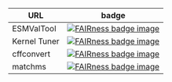 
| URL | badge |
| --- | --- |
| ESMValTool | [![FAIRness badge image](https://ardc-fair-checklist.github.io/ssg/badge.svg)](https://ardc-fair-checklist.github.io/ssg/software/v0.2?f=312322&a=3033&i=20&r=424232) |
| Kernel Tuner | [![FAIRness badge image](https://ardc-fair-checklist.github.io/ssg/badge.svg)](https://ardc-fair-checklist.github.io/ssg/software/v0.2?f=312302&a=3333&i=20&r=424230) |
| cffconvert | [![FAIRness badge image](https://ardc-fair-checklist.github.io/ssg/badge.svg)](https://ardc-fair-checklist.github.io/ssg/software/v0.2?f=312322&a=3333&i=20&r=424132) |
| matchms | [![FAIRness badge image](https://ardc-fair-checklist.github.io/ssg/badge.svg)](https://ardc-fair-checklist.github.io/ssg/software/v0.2?f=000000&a=0000&i=00&r=000000) |
